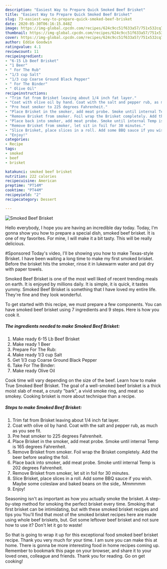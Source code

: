 ```yaml
---
description: "Easiest Way to Prepare Quick Smoked Beef Brisket"
title: "Easiest Way to Prepare Quick Smoked Beef Brisket"
slug: 73-easiest-way-to-prepare-quick-smoked-beef-brisket
date: 2020-05-30T06:16:15.848Z
image: https://img-global.cpcdn.com/recipes/624c9cc51f633a57/751x532cq70/smoked-beef-brisket-recipe-main-photo.jpg
thumbnail: https://img-global.cpcdn.com/recipes/624c9cc51f633a57/751x532cq70/smoked-beef-brisket-recipe-main-photo.jpg
cover: https://img-global.cpcdn.com/recipes/624c9cc51f633a57/751x532cq70/smoked-beef-brisket-recipe-main-photo.jpg
author: Eddie Goodwin
ratingvalue: 4.1
reviewcount: 11
recipeingredient:
- "6-15 Lb Beef Brisket"
- "1 Beer"
- " For The Rub"
- "1/3 cup Salt"
- "1/3 cup Coarse Ground Black Pepper"
- " For The Binder"
- " Olive Oil"
recipeinstructions:
- "Trim fat from Brisket leaving about 1/4 inch fat layer."
- "Coat with olive oil by hand. Coat with the salt and pepper rub, as much as you see fit."
- "Pre heat smoker to 225 degrees Fahrenheit."
- "Place Brisket in the smoker, add meat probe. Smoke until internal Temp is 165 degrees Fahrenheit."
- "Remove Brisket from smoker. Foil wrap the Brisket completely. Add the beer before sealing the foil."
- "Place back into smoker, add meat probe. Smoke until internal Temp is 202 degrees Fahrenheit."
- "Remove Brisket from smoker, let sit in foil for 30 minutes."
- "Slice Brisket, place slices in a roll. Add some BBQ sauce if you wish. Maybe some coleslaw and baked beans on the side,. Mmmmmm"
- "Enjoy!"
categories:
- Recipe
tags:
- smoked
- beef
- brisket

katakunci: smoked beef brisket 
nutrition: 222 calories
recipecuisine: American
preptime: "PT14M"
cooktime: "PT44M"
recipeyield: "2"
recipecategory: Dessert

---
```



![Smoked Beef Brisket](https://img-global.cpcdn.com/recipes/624c9cc51f633a57/751x532cq70/smoked-beef-brisket-recipe-main-photo.jpg)

Hello everybody, I hope you are having an incredible day today. Today, I'm gonna show you how to prepare a special dish, smoked beef brisket. It is one of my favorites. For mine, I will make it a bit tasty. This will be really delicious.

#Sponsored Today&#39;s video, I&#39;ll be showing you how to make Texas-style Brisket. I have been waiting a long time to make my first smoked brisket. Before the brisket hits the smoker, rinse it in lukewarm water and pat dry with paper towels.

Smoked Beef Brisket is one of the most well liked of recent trending meals on earth. It is enjoyed by millions daily. It is simple, it is quick, it tastes yummy. Smoked Beef Brisket is something that I have loved my entire life. They're fine and they look wonderful.


To get started with this recipe, we must prepare a few components. You can have smoked beef brisket using 7 ingredients and 9 steps. Here is how you cook it.

<!--inarticleads1-->

##### The ingredients needed to make Smoked Beef Brisket:

1. Make ready 6-15 Lb Beef Brisket
1. Make ready 1 Beer
1. Prepare  For The Rub:
1. Make ready 1/3 cup Salt
1. Get 1/3 cup Coarse Ground Black Pepper
1. Take  For The Binder:
1. Make ready  Olive Oil


Cook time will vary depending on the size of the beef. Learn how to make True Smoked Beef Brisket. The goal of a well-smoked beef brisket is a thick moist slab of meat, a crusty &#34;bark&#34;, a vivid smoke ring, and meat so smokey. Cooking brisket is more about technique than a recipe. 

<!--inarticleads2-->

##### Steps to make Smoked Beef Brisket:

1. Trim fat from Brisket leaving about 1/4 inch fat layer.
1. Coat with olive oil by hand. Coat with the salt and pepper rub, as much as you see fit.
1. Pre heat smoker to 225 degrees Fahrenheit.
1. Place Brisket in the smoker, add meat probe. Smoke until internal Temp is 165 degrees Fahrenheit.
1. Remove Brisket from smoker. Foil wrap the Brisket completely. Add the beer before sealing the foil.
1. Place back into smoker, add meat probe. Smoke until internal Temp is 202 degrees Fahrenheit.
1. Remove Brisket from smoker, let sit in foil for 30 minutes.
1. Slice Brisket, place slices in a roll. Add some BBQ sauce if you wish. Maybe some coleslaw and baked beans on the side,. Mmmmmm
1. Enjoy!


Seasoning isn&#39;t as important as how you actually smoke the brisket. A step-by-step method for smoking the perfect brisket every time. Smoking that first brisket can be intimidating, but with these smoked brisket recipes and tips you You&#39;ll find that most of the smoked brisket recipes here are made using whole beef briskets, but. Got some leftover beef brisket and not sure how to use it? Don&#39;t let it go to waste! 

So that is going to wrap it up for this exceptional food smoked beef brisket recipe. Thank you very much for your time. I am sure you can make this at home. There is gonna be more interesting food in home recipes coming up. Remember to bookmark this page on your browser, and share it to your loved ones, colleague and friends. Thank you for reading. Go on get cooking!
